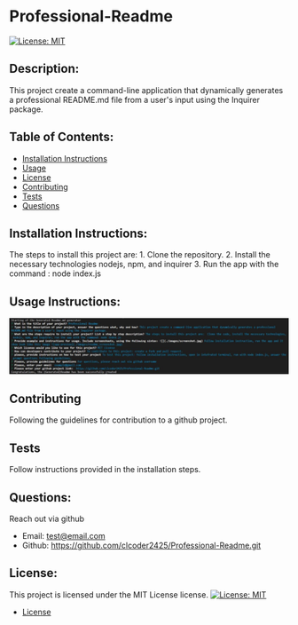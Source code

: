 # Professional-Readme
  [![License: MIT](https://img.shields.io/badge/License-MIT-yellow.svg)](https://opensource.org/licenses/MIT)
  ## Description:
   This project create a command-line application that dynamically generates a professional README.md file from a user's input using the Inquirer package.

  ## Table of Contents:
  - [Installation Instructions](#Installation-Instructions)
  - [Usage](#Usage-Instructions)
  - [License](#License)
  - [Contributing](#Contributing)
  - [Tests](#Tests)
  - [Questions](#Questions)
  

  ## Installation Instructions:
  The steps to install this project are: 1. Clone the repository. 2. Install the necessary       technologies       nodejs, npm, and inquirer        3. Run the app with  the command : node index.js

  ## Usage Instructions:
   ![appPreview](./assets/images/readme_screenshot.JPG)
  

  ## Contributing
  Following the guidelines for contribution to a github project.

  ## Tests
  Follow instructions provided in the installation steps.

  ## Questions: 
  Reach out via github
   - Email: test@email.com
  - Github:  https://github.com/clcoder2425/Professional-Readme.git

  ## License:
  This project is licensed under the MIT License license. 
  [![License: MIT](https://img.shields.io/badge/License-MIT-yellow.svg)](https://opensource.org/licenses/MIT)
  - [License](#license)
